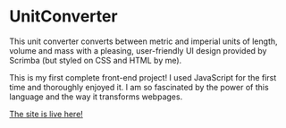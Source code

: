 # UnitConverter
This unit converter converts between metric and imperial units of length, volume and mass with a pleasing, user-friendly UI design provided by Scrimba (but styled on CSS and HTML by me).

This is my first complete front-end project! I used JavaScript for the first time and thoroughly enjoyed it. I am so fascinated by the power of this language and the way it transforms webpages.

[The site is live here!](https://dyarmsh.github.io/UnitConverter/)
